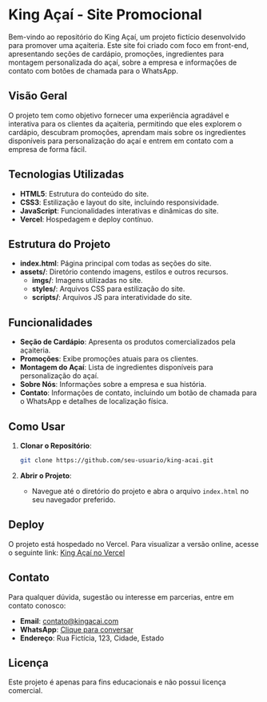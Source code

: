 # King Açaí - Site Promocional

Bem-vindo ao repositório do King Açaí, um projeto fictício desenvolvido para promover uma açaiteria. Este site foi criado com foco em front-end, apresentando seções de cardápio, promoções, ingredientes para montagem personalizada do açaí, sobre a empresa e informações de contato com botões de chamada para o WhatsApp.

## Visão Geral

O projeto tem como objetivo fornecer uma experiência agradável e interativa para os clientes da açaiteria, permitindo que eles explorem o cardápio, descubram promoções, aprendam mais sobre os ingredientes disponíveis para personalização do açaí e entrem em contato com a empresa de forma fácil.

## Tecnologias Utilizadas

- **HTML5**: Estrutura do conteúdo do site.
- **CSS3**: Estilização e layout do site, incluindo responsividade.
- **JavaScript**: Funcionalidades interativas e dinâmicas do site.
- **Vercel**: Hospedagem e deploy contínuo.

## Estrutura do Projeto

- **index.html**: Página principal com todas as seções do site.
- **assets/**: Diretório contendo imagens, estilos e outros recursos.
  - **imgs/**: Imagens utilizadas no site.
  - **styles/**: Arquivos CSS para estilização do site.
  - **scripts/**: Arquivos JS para interatividade do site.

## Funcionalidades

- **Seção de Cardápio**: Apresenta os produtos comercializados pela açaiteria.
- **Promoções**: Exibe promoções atuais para os clientes.
- **Montagem do Açaí**: Lista de ingredientes disponíveis para personalização do açaí.
- **Sobre Nós**: Informações sobre a empresa e sua história.
- **Contato**: Informações de contato, incluindo um botão de chamada para o WhatsApp e detalhes de localização física.

## Como Usar

1. **Clonar o Repositório**:
    ```sh
    git clone https://github.com/seu-usuario/king-acai.git
    ```

2. **Abrir o Projeto**:
   - Navegue até o diretório do projeto e abra o arquivo `index.html` no seu navegador preferido.

## Deploy

O projeto está hospedado no Vercel. Para visualizar a versão online, acesse o seguinte link: [King Açaí no Vercel](https://king-acai.vercel.app)

## Contato

Para qualquer dúvida, sugestão ou interesse em parcerias, entre em contato conosco:

- **Email**: contato@kingacai.com
- **WhatsApp**: [Clique para conversar](https://wa.me/1234567890)
- **Endereço**: Rua Fictícia, 123, Cidade, Estado

## Licença

Este projeto é apenas para fins educacionais e não possui licença comercial.
